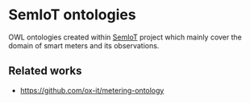 # SemIoT ontologies

OWL ontologies created within [SemIoT](http://semiot.ru) project which mainly cover the domain of smart meters and its observations.

## Related works
* https://github.com/ox-it/metering-ontology

